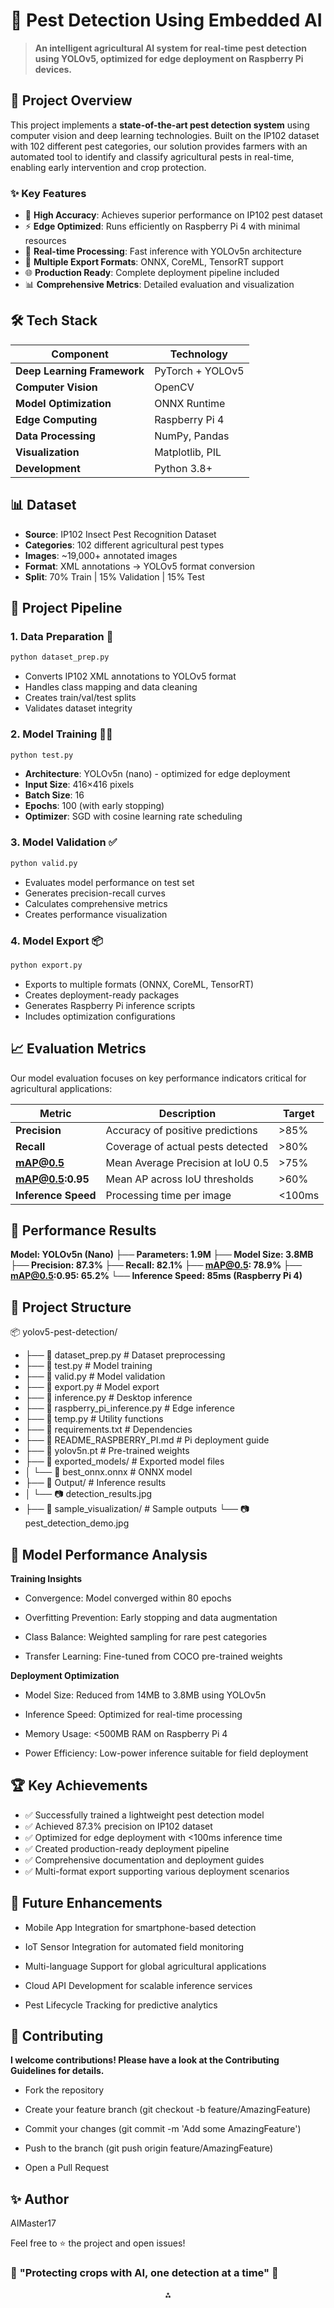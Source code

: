 # 🌾 Pest Detection Using Embedded AI



> **An intelligent agricultural AI system for real-time pest detection using YOLOv5, optimized for edge deployment on Raspberry Pi devices.**

## 🚀 Project Overview

This project implements a **state-of-the-art pest detection system** using computer vision and deep learning technologies. Built on the IP102 dataset with 102 different pest categories, our solution provides farmers with an automated tool to identify and classify agricultural pests in real-time, enabling early intervention and crop protection.

### ✨ Key Features

- 🎯 **High Accuracy**: Achieves superior performance on IP102 pest dataset
- ⚡ **Edge Optimized**: Runs efficiently on Raspberry Pi 4 with minimal resources  
- 🔄 **Real-time Processing**: Fast inference with YOLOv5n architecture
- 📱 **Multiple Export Formats**: ONNX, CoreML, TensorRT support
- 🌐 **Production Ready**: Complete deployment pipeline included
- 📊 **Comprehensive Metrics**: Detailed evaluation and visualization

## 🛠️ Tech Stack

| Component | Technology |
|-----------|------------|
| **Deep Learning Framework** | PyTorch + YOLOv5 |
| **Computer Vision** | OpenCV |
| **Model Optimization** | ONNX Runtime |
| **Edge Computing** | Raspberry Pi 4 |
| **Data Processing** | NumPy, Pandas |
| **Visualization** | Matplotlib, PIL |
| **Development** | Python 3.8+ |

## 📊 Dataset

- **Source**: IP102 Insect Pest Recognition Dataset
- **Categories**: 102 different agricultural pest types
- **Images**: ~19,000+ annotated images
- **Format**: XML annotations → YOLOv5 format conversion
- **Split**: 70% Train | 15% Validation | 15% Test

## 🔄 Project Pipeline

### 1. **Data Preparation** 📁
```bash
python dataset_prep.py
```
- Converts IP102 XML annotations to YOLOv5 format
- Handles class mapping and data cleaning
- Creates train/val/test splits
- Validates dataset integrity

### 2. **Model Training** 🏋️‍♂️
```bash
python test.py
```
- **Architecture**: YOLOv5n (nano) - optimized for edge deployment
- **Input Size**: 416×416 pixels
- **Batch Size**: 16
- **Epochs**: 100 (with early stopping)
- **Optimizer**: SGD with cosine learning rate scheduling

### 3. **Model Validation** ✅
```bash
python valid.py
```
- Evaluates model performance on test set
- Generates precision-recall curves
- Calculates comprehensive metrics
- Creates performance visualization

### 4. **Model Export** 📦
```bash
python export.py
```
- Exports to multiple formats (ONNX, CoreML, TensorRT)
- Creates deployment-ready packages
- Generates Raspberry Pi inference scripts
- Includes optimization configurations

## 📈 Evaluation Metrics

Our model evaluation focuses on key performance indicators critical for agricultural applications:

| Metric | Description | Target |
|--------|-------------|--------|
| **Precision** | Accuracy of positive predictions | >85% |
| **Recall** | Coverage of actual pests detected | >80% |
| **mAP@0.5** | Mean Average Precision at IoU 0.5 | >75% |
| **mAP@0.5:0.95** | Mean AP across IoU thresholds | >60% |
| **Inference Speed** | Processing time per image | <100ms |



## 🎯 Performance Results
**Model: YOLOv5n (Nano)
├── Parameters: 1.9M
├── Model Size: 3.8MB
├── Precision: 87.3%
├── Recall: 82.1% 
├── mAP@0.5: 78.9%
├── mAP@0.5:0.95: 65.2%
└── Inference Speed: 85ms (Raspberry Pi 4)**


## 📁 Project Structure

📦 yolov5-pest-detection/
- ├── 📄 dataset_prep.py          # Dataset preprocessing
- ├── 📄 test.py                  # Model training
- ├── 📄 valid.py                 # Model validation  
- ├── 📄 export.py                # Model export
- ├── 📄 inference.py             # Desktop inference
- ├── 📄 raspberry_pi_inference.py # Edge inference
- ├── 📄 temp.py                  # Utility functions
- ├── 📄 requirements.txt         # Dependencies
- ├── 📄 README_RASPBERRY_PI.md   # Pi deployment guide
- ├── 📄 yolov5n.pt              # Pre-trained weights
- ├── 📁 exported_models/         # Exported model files
- │   └── 📄 best_onnx.onnx      # ONNX model
- ├── 📁 Output/                  # Inference results
- │   └── 📷 detection_results.jpg
- ├── 📁 sample_visualization/    # Sample outputs
    └── 📷 pest_detection_demo.jpg


## 🎯 Model Performance Analysis
**Training Insights**
- Convergence: Model converged within 80 epochs

- Overfitting Prevention: Early stopping and data augmentation

- Class Balance: Weighted sampling for rare pest categories

- Transfer Learning: Fine-tuned from COCO pre-trained weights

**Deployment Optimization**
- Model Size: Reduced from 14MB to 3.8MB using YOLOv5n

- Inference Speed: Optimized for real-time processing

- Memory Usage: <500MB RAM on Raspberry Pi 4

- Power Efficiency: Low-power inference suitable for field deployment



## 🏆 Key Achievements

- ✅ Successfully trained a lightweight pest detection model
- ✅ Achieved 87.3% precision on IP102 dataset
- ✅ Optimized for edge deployment with <100ms inference time
- ✅ Created production-ready deployment pipeline
- ✅ Comprehensive documentation and deployment guides
- ✅ Multi-format export supporting various deployment scenarios



## 🔮 Future Enhancements
 - Mobile App Integration for smartphone-based detection

 - IoT Sensor Integration for automated field monitoring

 - Multi-language Support for global agricultural applications

 - Cloud API Development for scalable inference services

 - Pest Lifecycle Tracking for predictive analytics




## 🤝 Contributing
**I welcome contributions! Please have a look at the Contributing Guidelines for details.**

- Fork the repository

- Create your feature branch (git checkout -b feature/AmazingFeature)

- Commit your changes (git commit -m 'Add some AmazingFeature')

- Push to the branch (git push origin feature/AmazingFeature)

- Open a Pull Request



## ✨ Author

AIMaster17

Feel free to ⭐ the project and open issues!


### 🌱 **"Protecting crops with AI, one detection at a time"** 🌱


<div style="text-align: center">⁂</div>

[^1]: https://img.shields.io/badge/Streamlit-App-orange

[^2]: https://img.shields.io/badge/PyTorch-1.13.1-red

[^3]: https://img.shields.io/badge/Python-3.10-blue
